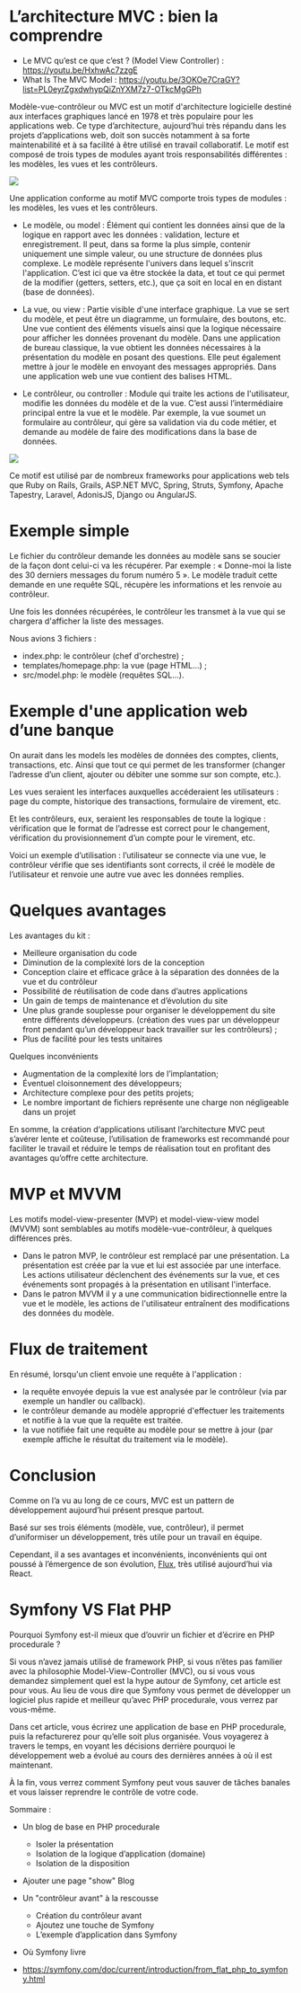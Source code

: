 # L’architecture MVC : bien la comprendre

- Le MVC qu’est ce que c’est ? (Model View Controller) : https://youtu.be/HxhwAc7zzgE
- What Is The MVC Model : https://youtu.be/3OKOe7CraGY?list=PL0eyrZgxdwhypQiZnYXM7z7-OTkcMgGPh

Modèle-vue-contrôleur ou MVC est un motif d'architecture logicielle destiné aux interfaces graphiques lancé en 1978 et très populaire pour les applications web. Ce type d’architecture, aujourd’hui très répandu dans les projets d’applications web, doit son succès notamment à sa forte maintenabilité et à sa facilité à être utilisé en travail collaboratif. Le motif est composé de trois types de modules ayant trois responsabilités différentes : les modèles, les vues et les contrôleurs.

![](https://upload.wikimedia.org/wikipedia/commons/thumb/b/b2/Mod%C3%A8le-vue-contr%C3%B4leur_%28MVC%29_-_fr.png/370px-Mod%C3%A8le-vue-contr%C3%B4leur_%28MVC%29_-_fr.png)

Une application conforme au motif MVC comporte trois types de modules : les modèles, les vues et les contrôleurs.

- Le modèle, ou model : Élément qui contient les données ainsi que de la logique en rapport avec les données : validation, lecture et enregistrement. Il peut, dans sa forme la plus simple, contenir uniquement une simple valeur, ou une structure de données plus complexe. Le modèle représente l'univers dans lequel s'inscrit l'application. C’est ici que va être stockée la data, et tout ce qui permet de la modifier (getters, setters, etc.), que ça soit en local en en distant (base de données).

- La vue, ou view : Partie visible d'une interface graphique. La vue se sert du modèle, et peut être un diagramme, un formulaire, des boutons, etc. Une vue contient des éléments visuels ainsi que la logique nécessaire pour afficher les données provenant du modèle. Dans une application de bureau classique, la vue obtient les données nécessaires à la présentation du modèle en posant des questions. Elle peut également mettre à jour le modèle en envoyant des messages appropriés. Dans une application web une vue contient des balises HTML.

- Le contrôleur, ou controller : Module qui traite les actions de l'utilisateur, modifie les données du modèle et de la vue. C’est aussi l’intermédiaire principal entre la vue et le modèle. Par exemple, la vue soumet un formulaire au contrôleur, qui gère sa validation via du code métier, et demande au modèle de faire des modifications dans la base de données.

![](https://user.oc-static.com/upload/2022/05/09/16521046284748_P2C1-1%20%285%29.png)

Ce motif est utilisé par de nombreux frameworks pour applications web tels que Ruby on Rails, Grails, ASP.NET MVC, Spring, Struts, Symfony, Apache Tapestry, Laravel, AdonisJS, Django ou AngularJS. 

# Exemple simple
Le fichier du contrôleur demande les données au modèle sans se soucier de la façon dont celui-ci va les récupérer. Par exemple : « Donne-moi la liste des 30 derniers messages du forum numéro 5 ». Le modèle traduit cette demande en une requête SQL, récupère les informations et les renvoie au contrôleur.

Une fois les données récupérées, le contrôleur les transmet à la vue qui se chargera d'afficher la liste des messages.

Nous avions 3 fichiers :
- index.php: le contrôleur (chef d'orchestre) ;
- templates/homepage.php: la vue (page HTML...) ;
- src/model.php: le modèle (requêtes SQL...).

# Exemple d'une application web d’une banque
On aurait dans les models les modèles de données des comptes, clients, transactions, etc. Ainsi que tout ce qui permet de les transformer (changer l’adresse d’un client, ajouter ou débiter une somme sur son compte, etc.).

Les vues seraient les interfaces auxquelles accéderaient les utilisateurs : page du compte, historique des transactions, formulaire de virement, etc.

Et les contrôleurs, eux, seraient les responsables de toute la logique : vérification que le format de l’adresse est correct pour le changement, vérification du provisionnement d’un compte pour le virement, etc.

Voici un exemple d’utilisation : l’utilisateur se connecte via une vue, le contrôleur vérifie que ses identifiants sont corrects, il créé le modèle de l’utilisateur et renvoie une autre vue avec les données remplies.

# Quelques avantages
Les avantages du kit :
- Meilleure organisation du code
- Diminution de la complexité lors de la conception
- Conception claire et efficace grâce à la séparation des données de la vue et du contrôleur
- Possibilité de réutilisation de code dans d’autres applications
- Un gain de temps de maintenance et d’évolution du site
- Une plus grande souplesse pour organiser le développement du site entre différents développeurs. (création des vues par un développeur front pendant qu’un développeur back travailler sur les contrôleurs) ;
- Plus de facilité pour les tests unitaires

Quelques inconvénients
- Augmentation de la complexité lors de l’implantation;
- Éventuel cloisonnement des développeurs;
- Architecture complexe pour des petits projets;
- Le nombre important de fichiers représente une charge non négligeable dans un projet

En somme, la création d‘applications utilisant l’architecture MVC peut s’avérer lente et coûteuse, l’utilisation de frameworks est recommandé pour faciliter le travail et réduire le temps de réalisation tout en profitant des avantages qu’offre cette architecture.

# MVP et MVVM
Les motifs model-view-presenter (MVP) et model-view-view model (MVVM) sont semblables au motifs modèle-vue-contrôleur, à quelques différences près.
- Dans le patron MVP, le contrôleur est remplacé par une présentation. La présentation est créée par la vue et lui est associée par une interface. Les actions utilisateur déclenchent des événements sur la vue, et ces événements sont propagés à la présentation en utilisant l'interface.
- Dans le patron MVVM il y a une communication bidirectionnelle entre la vue et le modèle, les actions de l'utilisateur entraînent des modifications des données du modèle.

# Flux de traitement
En résumé, lorsqu'un client envoie une requête à l'application :
- la requête envoyée depuis la vue est analysée par le contrôleur (via par exemple un handler ou callback).
- le contrôleur demande au modèle approprié d'effectuer les traitements et notifie à la vue que la requête est traitée.
- la vue notifiée fait une requête au modèle pour se mettre à jour (par exemple affiche le résultat du traitement via le modèle).

# Conclusion
Comme on l’a vu au long de ce cours, MVC est un pattern de développement aujourd’hui présent presque partout.

Basé sur ses trois éléments (modèle, vue, contrôleur), il permet d’uniformiser un développement, très utile pour un travail en équipe.

Cependant, il a ses avantages et inconvénients, inconvénients qui ont poussé à l’émergence de son évolution, [Flux](../Flux/readme.md), très utilisé aujourd’hui via React.

# Symfony VS Flat PHP
Pourquoi Symfony est-il mieux que d’ouvrir un fichier et d’écrire en PHP procedurale ?

Si vous n’avez jamais utilisé de framework PHP, si vous n’êtes pas familier avec la philosophie Model-View-Controller (MVC), ou si vous vous demandez simplement quel est la hype autour de Symfony, cet article est pour vous. Au lieu de vous dire que Symfony vous permet de développer un logiciel plus rapide et meilleur qu’avec PHP procedurale, vous verrez par vous-même.

Dans cet article, vous écrirez une application de base en PHP procedurale, puis la refacturerez pour qu’elle soit plus organisée. Vous voyagerez à travers le temps, en voyant les décisions derrière pourquoi le développement web a évolué au cours des dernières années à où il est maintenant.

À la fin, vous verrez comment Symfony peut vous sauver de tâches banales et vous laisser reprendre le contrôle de votre code.

Sommaire :
- Un blog de base en PHP procedurale
    - Isoler la présentation
    - Isolation de la logique d’application (domaine)
    - Isolation de la disposition
- Ajouter une page "show" Blog
- Un "contrôleur avant" à la rescousse
    - Création du contrôleur avant
    - Ajoutez une touche de Symfony
    - L’exemple d’application dans Symfony
- Où Symfony livre


- https://symfony.com/doc/current/introduction/from_flat_php_to_symfony.html